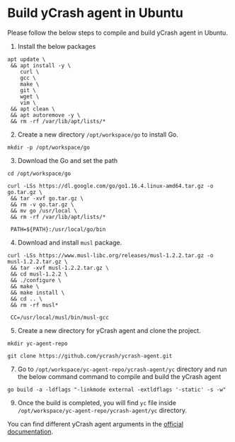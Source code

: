 # Build yCrash agent in Ubuntu

Please follow the below steps to compile and build yCrash agent in Ubuntu.

1. Install the below packages

```
apt update \
 && apt install -y \
    curl \
    gcc \
    make \
    git \
    wget \
    vim \
 && apt clean \
 && apt autoremove -y \
 && rm -rf /var/lib/apt/lists/*
```
2. Create a new directory ```/opt/workspace/go``` to install Go.

```
mkdir -p /opt/workspace/go
```
3. Download the Go and set the path

```
cd /opt/workspace/go

curl -LSs https://dl.google.com/go/go1.16.4.linux-amd64.tar.gz -o go.tar.gz \
 && tar -xvf go.tar.gz \
 && rm -v go.tar.gz \
 && mv go /usr/local \
 && rm -rf /var/lib/apt/lists/*
 
 PATH=${PATH}:/usr/local/go/bin
```
4. Download and install ```musl``` package.

```
curl -LSs https://www.musl-libc.org/releases/musl-1.2.2.tar.gz -o musl-1.2.2.tar.gz \
 && tar -xvf musl-1.2.2.tar.gz \
 && cd musl-1.2.2 \
 && ./configure \
 && make \
 && make install \
 && cd .. \
 && rm -rf musl*
 
 CC=/usr/local/musl/bin/musl-gcc
```
5. Create a new directory for yCrash agent and clone the project.

```
mkdir yc-agent-repo

git clone https://github.com/ycrash/ycrash-agent.git
```
7. Go to ```/opt/workspace/yc-agent-repo/ycrash-agent/yc``` directory and run the below command command to compile and build the yCrash agent

```
go build -a -ldflags "-linkmode external -extldflags '-static' -s -w"
```
9. Once the build is completed, you will find ```yc``` file inside ```/opt/workspace/yc-agent-repo/ycrash-agent/yc``` directory. 

You can find different yCrash agent arguments in the [official documentation](https://docs.ycrash.io/ycrash-agent/all-agent-arguments.html#all-arguments).
